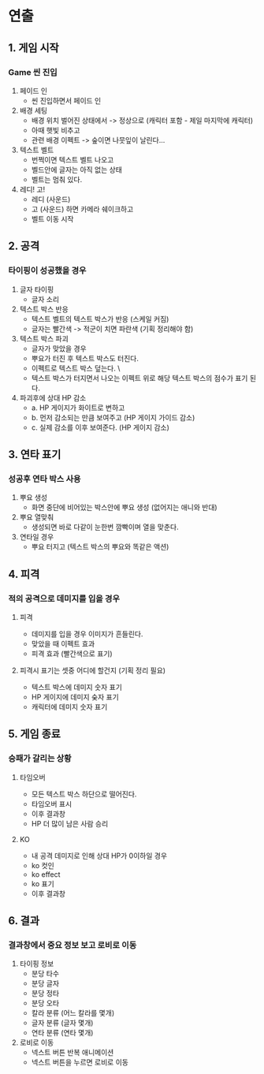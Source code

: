 # 연출
## 1. 게임 시작
### Game 씬 진입
1) 페이드 인
    - 씬 진입하면서 페이드 인
2) 배경 세팅
    - 배경 위치 벌어진 상태에서 -> 정상으로 (캐릭터 포함 - 제일 마지막에 캐릭터)
    - 아때 햇빛 비추고  
    - 관련 배경 이펙트 ->  숲이면 나뭇잎이 날린다...
3) 텍스트 벨트 
    - 번쩍이면 텍스트 벨트 나오고 
    - 벨드안에 글자는 아직 없는 상태
    - 벨트는 멈춰 있다. 
4) 레디! 고!
      - 레디 (사운드)
      - 고 (사운드) 하면 카메라 쉐이크하고 
      - 벨트 이동 시작  

## 2. 공격
### 타이핑이 성공했을 경우 
1) 글자 타이핑
    - 글자 소리 
2) 텍스트 박스 반응
    - 텍스트 벨트의 텍스트 박스가 반응 (스케일 커짐)
    - 글자는 빨간색 -> 적군이 치면 파란색 (기획 정리해야 함) 
3) 텍스트 박스 파괴
    - 글자가 맞았을 경우 
    - 뿌요가 터진 후 텍스트 박스도 터진다.
    - 이펙트로 텍스트 박스 덮는다. \
    - 텍스트 박스가 터지면서 나오는 이펙트 위로 해당 텍스트 박스의 점수가 표기 된다. 
4) 파괴후에 상대 HP 감소
    - a. HP 게이지가 화이트로 변하고
    - b. 먼저 감소되는 만큼 보여주고 (HP 게이지 가이드 감소)
    - c. 실제 감소를 이후 보여준다. (HP 게이지 감소)

## 3. 연타 표기
### 성공후 연타 박스 사용
1) 뿌요 생성
    - 화면 중단에 비어있는 박스안에 뿌요 생성 (없어지는 애니와 반대)
2) 뿌요 열맞춰
    - 생성되면 바로 다같이 눈한번 깜빡이며 열을 맞춘다.
3) 연타일 경우
      - 뿌요 터지고 (텍스트 박스의 뿌요와 똑같은 액션)   

## 4. 피격 
### 적의 공격으로 데미지를 입을 경우
1) 피격
    - 데미지를 입을 경우 이미지가 흔들린다.
    - 맞았을 때 이펙트 효과
    - 피격 효과 (빨간색으로 표기)  

2) 피격시 표기는 셋중 어디에 할건지 (기획 정리 필요)
    - 텍스트 박스에 데미지 숫자 표기
    - HP 게이지에 데미지 숮자 표기
    - 캐릭터에 데미지 숫자 표기



## 5. 게임 종료
### 승패가 갈리는 상황
1) 타임오버
    - 모든 텍스트 박스 하단으로 떨어진다.
    - 타임오버 표시 
    - 이후 결과창
    - HP 더 많이 남은 사람 승리

2) KO
    - 내 공격 데미지로 인해 상대 HP가 0이하일 경우
    - ko 컷인
    - ko effect
    - ko 표기
    - 이후 결과창

## 6. 결과
### 결과창에서 중요 정보 보고 로비로 이동
1) 타이핑 정보
    - 분당 타수
    - 분당 글자
    - 분당 정타
    - 분당 오타
    - 칼라 분류 (어느 칼라를 몇개)
    - 글자 분류 (글자 몇개)
    - 연타 분류 (연타 몇개) 
2) 로비로 이동
    - 넥스트 버튼 반복 애니메이션
    - 넥스트 버튼을 누르면 로비로 이동
    
